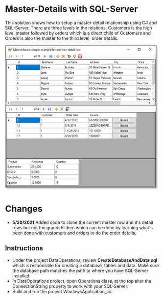 # Master-Details with SQL-Server
This solution shows how to setup a master-detail relationship using C# and SQL-Server. There are three levels in the relations,
Customers is the high level master followed by orders which is a direct child of Customers and Orders is also
the master to the third level, order details.

![img](DataOperations/Assets/masterDetails1.png)

# Changes

- **5/30/2021** Added code to clone the current master row and it's detail rows but not the grandchildern which can be done by learning what's been done with customers and orders to do the order details. 

## Instructions
- Under the project DataOperations, review **CreateDatabaseAndData.sql** which is responsible for creating a database, tables and data. Make sure the database path matches the path to where you have SQL-Server installed.
- In DataOperations project, open Operations class, at the top alter the ConnectionString property to work with your SQL-Server.
- Build and run the project WindowsApplication_cs.


